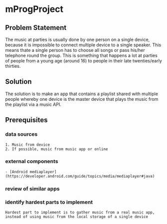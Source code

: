 # mProgProject

## Problem Statement
The music at parties is usually done by one person on a single device, because it is impossible to connect multiple 		   device to a single speaker. This means thate a single person has to choose all songs or pass his/her telephone round the group. 
This is something that happens a lot at parties of people from a young age (around 16) to people in their late twenties/early thirties.
	
## Solution
The solution is to make an app that contains a playlist shared with multiple people whereby one device is the master device that plays the music from the playlist via a music API.
	
## Prerequisites
### data sources
	1. Music from device
	2. If possible, music from music app or online
	
### external components
	- [Android mediaplayer](https://developer.android.com/guide/topics/media/mediaplayer#java)
	
### review of similar apps

### identify hardest parts to implement
	Hardest part to implement is to gather music from a real music app, instead of using music from the local storage of a single device
